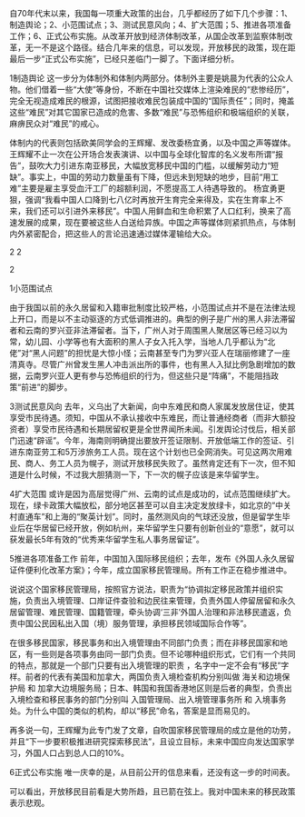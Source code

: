 自70年代末以来，我国每一项重大政策的出台，几乎都经历了如下几个步骤：1、制造舆论；2、小范围试点；3、测试民意风向；4、扩大范围；5、推进各项准备工作；6、正式公布实施。从改革开放到经济体制改革，从国企改革到监察体制改革，无一不是这个路径。结合几年来的信息，可以发现，开放移民的政策，现在距最后一步“正式公布实施”，已经只差临门一脚了。下面详细分析。



1制造舆论
这一步分为体制外和体制内两部分。体制外主要是姚晨为代表的公众人物。他们借着一些“大使”等身份，不断在中国社交媒体上渲染难民的“悲惨经历”，完全无视造成难民的根源，试图把接收难民包装成中国的“国际责任”；同时，掩盖这些“难民”对其它国家已造成的危害、多数“难民”与恐怖组织和极端组织的关联，麻痹民众对“难民”的戒心。



体制内的代表则包括欧美同学会的王辉耀、发改委杨宜勇，以及中国之声等媒体。王辉耀不止一次在公开场合发表演讲、以中国与全球化智库的名义发布所谓“报告”，鼓吹大力引进东南亚移民，大幅放宽移民中国的门槛，以缓解劳动力“短缺”。事实上，中国的劳动力数量虽有下降，但远未到短缺的地步，目前“用工难”主要是雇主享受血汗工厂的超额利润，不愿提高工人待遇导致的。 杨宜勇更狠，强调“我看中国人口降到七八亿时再放开生育完全来得及，实在生育率上不来，我们还可以引进外来移民”。中国人用鲜血和生命积累了人口红利，换来了高速发展的成果，现在要被这些人白送给异族。中国之声等媒体则紧抓热点，与体制内外紧密配合，把这些人的言论迅速通过媒体灌输给大众。



2
2

2



1小范围试点


由于我国以前的永久居留和入籍审批制度比较严格，小范围试点并不是在法律法规上开口，而是以不主动驱逐的方式低调推进的。典型的例子是广州的黑人非法滞留者和云南的罗兴亚非法滞留者。当下，广州人对于周围黑人聚居区等已经习以为常，幼儿园、小学等也有大面积的黑人子女入托入学，当地人几乎都认为“北佬”对“黑人问题”的担忧是大惊小怪；云南甚至专门为罗兴亚人在瑞丽修建了一座清真寺。尽管广州曾发生黑人冲击派出所的事件，也有黑人入狱比例急剧增加的数据，云南罗兴亚人更有参与恐怖组织的行为，但这些只是“阵痛”，不能阻挡政策“前进”的脚步。



3测试民意风向
去年，义乌出了大新闻，向中东难民和商人家属发放居住证，使其享受市民待遇。须知，中国从不承认接收中东难民，而让普通经商者（而非大额投资者）享受市民待遇和长期居留权更是全世界闻所未闻。引发舆论讨伐后，相关部门迅速“辟谣”。今年，海南则明确提出要放开签证限制、开放低端工作的签证、引进东南亚劳工和5万涉旅务工人员。现在这个计划也已全网消失。可见这两次用难民、商人、务工人员为幌子，测试开放移民失败了。虽然肯定还有下一次，但不知道是什么时候，不过我大胆猜测一下，下一次的幌子应该是来华留学生。



4扩大范围
或许是因为高层觉得广州、云南的试点是成功的，试点范围继续扩大。现在，绿卡政策大幅放松，部分地区甚至可以自主决定发放绿卡，如北京的“中关村直通车”和上海的“聚英计划”。同时，虽然测风向的气球还没放，但是留学生毕业后在华居留已经开放，例如杭州，来华留学生只要有创新创业的“意愿”，就可以获发最长5年有效的“优秀来华留学生私人事务居留证”。



5推进各项准备工作 
前年，中国加入国际移民组织；去年，发布《外国人永久居留证件便利化改革方案》；今年，成立国家移民管理局。所有工作正在稳步推进中。



说说这个国家移民管理局，按照官方说法，职责为“协调拟定移民政策并组织实施，负责出入境管理、口岸证件查验和边民往来管理，负责外国人停留居留和永久居留管理、难民管理、国籍管理，牵头协调‘三非’外国人治理和非法移民遣返，负责中国公民因私出入国（境）服务管理，承担移民领域国际合作等”。



在很多移民国家，移民事务和出入境管理由不同部门负责；而在非移民国家和地区，有一些则是各项事务由同一部门负责。但不论哪种组织形式，它们有一个共同的特点，那就是一个部门只要有出入境管理的职责 ，名字中一定不会有“移民”字样。前者的代表有美国和加拿大，两国负责入境检查机构分别叫做 海关和边境保护局 和 加拿大边境服务局；日本、韩国和我国香港地区则是后者的典型，负责出入境检查和移民事务的部门分别叫 入国管理局、出入境管理事务所 和 入境事务处。为什么中国的类似的机构，却以“移民”命名，答案是显而易见的。



再多说一句，王辉耀为此专门发了文章，自吹国家移民管理局的成立是他的功劳，并且“下一步要积极推进研究探索移民法”，且设立目标，未来中国应向发达国家学习，外国人口占到总人口的10%。



6正式公布实施
唯一庆幸的是，从目前公开的信息来看，还没有这一步的时间表。



可以看出，开放移民目前看是大势所趋，且已箭在弦上。我对中国未来的移民政策表示悲观。


